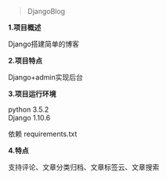 > DjangoBlog

**1.项目概述**

Django搭建简单的博客

**2.项目特点**

Django+admin实现后台

**3.项目运行环境**

python 3.5.2   
Django 1.10.6

依赖 requirements.txt

**4.特点**

支持评论、文章分类归档、文章标签云、文章搜索
